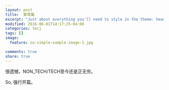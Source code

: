 ```yaml
---
layout: post
title:  第零篇
excerpt: "Just about everything you'll need to style in the theme: headings, paragraphs, blockquotes, tables, code blocks, and more."
modified: 2016-06-01T14:17:25-04:00
categories: tecj
tags: []
image:
  feature: so-simple-sample-image-1.jpg

comments: true
share: true
---
```


很遗憾，NON_TECH/TECH至今还是正无穷。

So, 强行开篇。